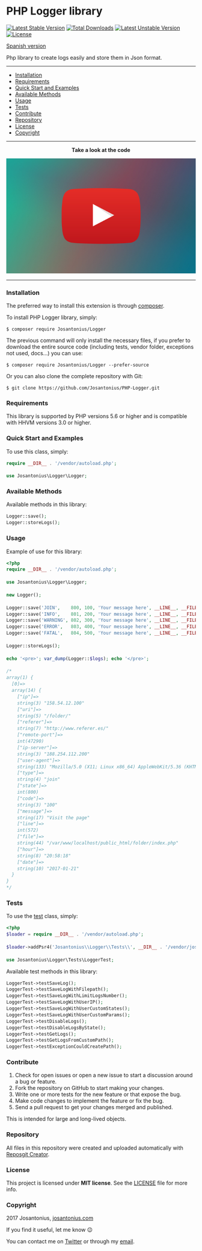 # PHP Logger library

[![Latest Stable Version](https://poser.pugx.org/josantonius/logger/v/stable)](https://packagist.org/packages/josantonius/logger) [![Total Downloads](https://poser.pugx.org/josantonius/logger/downloads)](https://packagist.org/packages/josantonius/logger) [![Latest Unstable Version](https://poser.pugx.org/josantonius/logger/v/unstable)](https://packagist.org/packages/josantonius/logger) [![License](https://poser.pugx.org/josantonius/logger/license)](https://packagist.org/packages/josantonius/logger)

[Spanish version](README-ES.md)

Php library to create logs easily and store them in Json format.

---

- [Installation](#installation)
- [Requirements](#requirements)
- [Quick Start and Examples](#quick-start-and-examples)
- [Available Methods](#available-methods)
- [Usage](#usage)
- [Tests](#tests)
- [Contribute](#contribute)
- [Repository](#repository)
- [License](#license)
- [Copyright](#copyright)

---

<p align="center"><strong>Take a look at the code</strong></p>

<p align="center">
  <a href="" title="Take a look at the code">
    <img src="https://raw.githubusercontent.com/Josantonius/PHP-Algorithm/master/resources/youtube-thumbnail.jpg">
  </a>
</p>

---

### Installation

The preferred way to install this extension is through [composer](http://getcomposer.org/download/).

To install PHP Logger library, simply:

    $ composer require Josantonius/Logger

The previous command will only install the necessary files, if you prefer to download the entire source code (including tests, vendor folder, exceptions not used, docs...) you can use:

    $ composer require Josantonius/Logger --prefer-source

Or you can also clone the complete repository with Git:

    $ git clone https://github.com/Josantonius/PHP-Logger.git

### Requirements

This library is supported by PHP versions 5.6 or higher and is compatible with HHVM versions 3.0 or higher.

### Quick Start and Examples

To use this class, simply:

```php
require __DIR__ . '/vendor/autoload.php';

use Josantonius\Logger\Logger;
```
### Available Methods

Available methods in this library:

```php
Logger::save();
Logger::storeLogs();
```
### Usage

Example of use for this library:

```php
<?php
require __DIR__ . '/vendor/autoload.php';

use Josantonius\Logger\Logger;

new Logger();

Logger::save('JOIN',    800, 100, 'Your message here', __LINE__, __FILE__);
Logger::save('INFO',    801, 200, 'Your message here', __LINE__, __FILE__);
Logger::save('WARNING', 802, 300, 'Your message here', __LINE__, __FILE__);
Logger::save('ERROR',   803, 400, 'Your message here', __LINE__, __FILE__);
Logger::save('FATAL',   804, 500, 'Your message here', __LINE__, __FILE__);

Logger::storeLogs();

echo '<pre>'; var_dump(Logger::$logs); echo '</pre>';

/*
array(1) {
  [0]=>
  array(14) {
    ["ip"]=>
    string(3) "158.54.12.100"
    ["uri"]=>
    string(5) "/folder/"
    ["referer"]=>
    string(7) "http://www.referer.es/"
    ["remote-port"]=>
    int(47290)
    ["ip-server"]=>
    string(3) "188.254.112.200"
    ["user-agent"]=>
    string(133) "Mozilla/5.0 (X11; Linux x86_64) AppleWebKit/5.36 (KHTML, like Gecko) Ubuntu Chromium/55.0.23.87 Chrome/55.0.23.87 Safari/5.36"
    ["type"]=>
    string(4) "join"
    ["state"]=>
    int(800)
    ["code"]=>
    string(3) "100"
    ["message"]=>
    string(17) "Visit the page"
    ["line"]=>
    int(572)
    ["file"]=>
    string(44) "/var/www/localhost/public_html/folder/index.php"
    ["hour"]=>
    string(8) "20:58:18"
    ["date"]=>
    string(10) "2017-01-21"
  }
}
*/
```

### Tests 

To use the [test](tests) class, simply:

```php
<?php
$loader = require __DIR__ . '/vendor/autoload.php';

$loader->addPsr4('Josantonius\\Logger\\Tests\\', __DIR__ . '/vendor/josantonius/logger/tests');

use Josantonius\Logger\Tests\LoggerTest;

```
Available test methods in this library:

```php
LoggerTest->testSaveLog();
LoggerTest->testSaveLogWithFilepath();
LoggerTest->testSaveLogWithLimitLogsNumber();
LoggerTest->testSaveLogWithUserIP();
LoggerTest->testSaveLogWithUserCustomStates();
LoggerTest->testSaveLogWithUserCustomParams();
LoggerTest->testDisableLogs();
LoggerTest->testDisableLogsByState();
LoggerTest->testGetLogs();
LoggerTest->testGetLogsFromCustomPath();
LoggerTest->testExceptionCouldCreatePath();
```

### Contribute
1. Check for open issues or open a new issue to start a discussion around a bug or feature.
1. Fork the repository on GitHub to start making your changes.
1. Write one or more tests for the new feature or that expose the bug.
1. Make code changes to implement the feature or fix the bug.
1. Send a pull request to get your changes merged and published.

This is intended for large and long-lived objects.

### Repository

All files in this repository were created and uploaded automatically with [Reposgit Creator](https://github.com/Josantonius/BASH-Reposgit).

### License

This project is licensed under **MIT license**. See the [LICENSE](LICENSE) file for more info.

### Copyright

2017 Josantonius, [josantonius.com](https://josantonius.com/)

If you find it useful, let me know :wink:

You can contact me on [Twitter](https://twitter.com/Josantonius) or through my [email](mailto:hello@josantonius.com).
